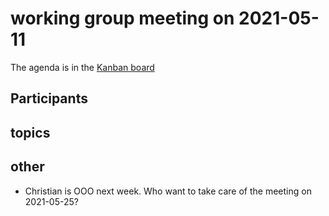# working group meeting on 2021-05-11

The agenda is in the [Kanban board](https://github.com/llvm/llvm-iwg/projects/1)

## Participants


## topics




## other
* Christian is OOO next week. Who want to take care of the meeting on 2021-05-25?
